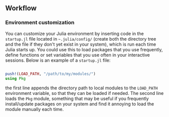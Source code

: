 ## Workflow

### Environment customization

You can customize your Julia environment by inserting code in the `startup.jl` file located in `~.julia/config/` (create both the directory tree and the file if they don't yet exist in your system), which is run each time Julia starts up. You could use this to load packages that you use frequently, define functions or set variables that you use often in your interactive sessions. Below is an example of a `startup.jl` file:

````julia

push!(LOAD_PATH, "/path/to/my/modules/")
using Pkg
````




the first line appends the directory path to local modules to the `LOAD_PATH` environment variable, so that they can be loaded if needed. The second line loads the `Pkg` module, something that may be useful if you frequently install/update packages on your system and find it annoying to load the module manually each time.
